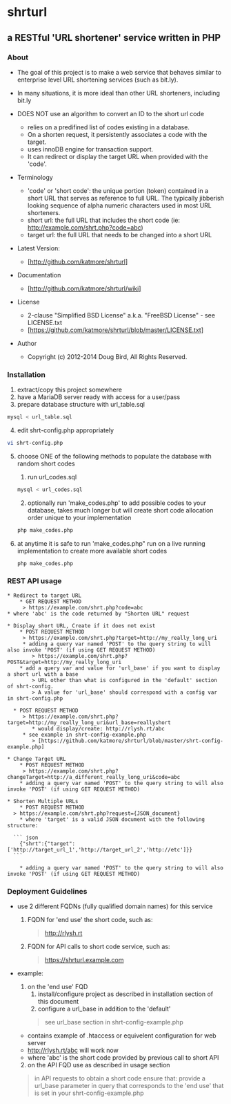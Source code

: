 # shrturl #
## a RESTful 'URL shortener' service written in PHP ##

### About ###
* The goal of this project is to make a web service that behaves similar to enterprise level URL shortening services (such as bit.ly).
* In many situations, it is more ideal than other URL shorteners, including bit.ly
* DOES NOT use an algorithm to convert an ID to the short url code
   * relies on a predifined list of codes existing in a database.
   * On a shorten request, it persistently associates a code with the target.
   * uses innoDB engine for transaction support.
   * It can redirect or display the target URL when provided with the 'code'.

* Terminology
   * 'code' or 'short code': the unique portion (token) contained in a short URL
	that serves as reference to full URL. The typically jibberish looking sequence of alpha numeric
	characters used in most URL shorteners.
   * short url: the full URL that includes the short code (ie: http://example.com/shrt.php?code=abc)
   * target url: the full URL that needs to be changed into a short URL

* Latest Version:
   * [http://github.com/katmore/shrturl]

* Documentation
   * [http://github.com/katmore/shrturl/wiki]

* License
   * 2-clause "Simplified BSD License" a.k.a. "FreeBSD License" - see LICENSE.txt
   * [https://github.com/katmore/shrturl/blob/master/LICENSE.txt]

* Author
   * Copyright (c) 2012-2014 Doug Bird, All Rights Reserved.

### Installation ###
   1. extract/copy this project somewhere
   2. have a MariaDB server ready with access for a user/pass 
   3. prepare database structure with url_table.sql
   
   ``` sh
   mysql < url_table.sql
   ```
 
   4. edit shrt-config.php appropriately
   ``` sh
   vi shrt-config.php
   ```
   5. choose ONE of the following methods to populate the database with random short codes
      1. run url_codes.sql
      ``` sh
      mysql < url_codes.sql
      ```
      
      2. optionally run 'make_codes.php' to add possible codes to your database, takes much longer but will create short code allocation order unique to your implementation
      ``` sh
      php make_codes.php
      ```
      
   6. at anytime it is safe to run 'make_codes.php" run on a live running implementation to create more available short codes
     
      ``` sh
      php make_codes.php
      ```
	
### REST API usage ###
	* Redirect to target URL
		* GET REQUEST METHOD
         > https://example.com/shrt.php?code=abc
	* where 'abc' is the code returned by "Shorten URL" request
		
	* Display short URL, Create if it does not exist
		* POST REQUEST METHOD
         > https://example.com/shrt.php?target=http://my_really_long_uri
         * adding a query var named 'POST' to the query string to will also invoke 'POST' (if using GET REQUEST METHOD)
            > https://example.com/shrt.php?POST&target=http://my_really_long_uri
	   	* add a query var and value for 'url_base' if you want to display a short url with a base
	   		> URL other than what is configured in the 'default' section of shrt-config.
            > A value for 'url_base' should correspond with a config var in shrt-config.php
      		
      * POST REQUEST METHOD
         > https://example.com/shrt.php?target=http://my_really_long_uri&url_base=reallyshort
			* would display/create: http://rlysh.rt/abc
         * see example in shrt-config-example.php
            > [https://github.com/katmore/shrturl/blob/master/shrt-config-example.php]
		
	* Change Target URL
		* POST REQUEST METHOD
         > https://example.com/shrt.php?changeTarget=http://a_different_really_long_uri&code=abc
		* adding a query var named 'POST' to the query string to will also invoke 'POST' (if using GET REQUEST METHOD)
	
	* Shorten Multiple URLs
		* POST REQUEST METHOD
      > https://example.com/shrt.php?request={JSON_document}
		* where 'target' is a valid JSON document with the following structure:

      ``` json
		{"shrt":{"target":['http://target_url_1','http://target_url_2','http://etc']}}
      ```
      
		* adding a query var named 'POST' to the query string to will also invoke 'POST' (if using GET REQUEST METHOD)
		

### Deployment Guidelines ###
* use 2 different FQDNs (fully qualified domain names) for this service
   1. FQDN for 'end use' the short code, such as: 
      > http://rlysh.rt
   2. FQDN for API calls to short code service, such as:
      > https://shrturl.example.com
* example:
   1. on the 'end use' FQD
      1. install/configure project as described in installation section of this document
      2. configure a url_base in addition to the 'default'
      > see url_base section in shrt-config-example.php
	* contains example of .htaccess or equivelent configuration for web server
	* http://rlysh.rt/abc will work now
	* where 'abc' is the short code provided by previous call to short API
				
   2. on the API FQD use as described in usage section
   > in API requests to obtain a short code ensure that:
   > provide a url_base parameter in query that corresponds to the 'end use' 
   > that is set in your shrt-config-example.php
				
		



	
